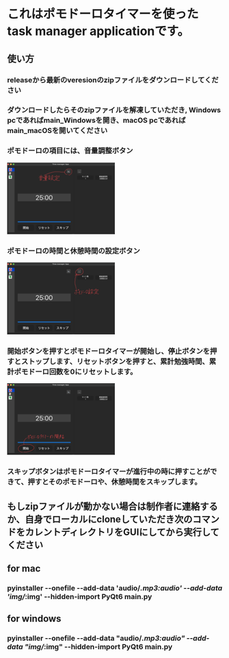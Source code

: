 # これはポモドーロタイマーを使ったtask manager applicationです。

## 使い方
### releaseから最新のveresionのzipファイルをダウンロードしてください
### ダウンロードしたらそのzipファイルを解凍していただき, Windows pcであればmain_Windowsを開き、macOS pcであればmain_macOSを開いてください
### ポモドーロの項目には、音量調整ボタン
<img src="readme_img/volume_setting.png" alt="音量調整ボタンの画像" style="width: 50%; height:auto;"/>

### ポモドーロの時間と休憩時間の設定ボタン
<img src="readme_img/pomo_setting.png" alt="ポモドーロの設定ボタンの画像" style="width: 50%; height:auto;"/>

### 開始ボタンを押すとポモドーロタイマーが開始し、停止ボタンを押すとストップします、リセットボタンを押すと、累計勉強時間、累計ポモドーロ回数を0にリセットします。
<img src="readme_img/pomo_start.png" alt="ポモドーロの設定ボタンの画像" style="width: 50%; height:auto;"/>

### スキップボタンはポモドーロタイマーが進行中の時に押すことができて、押すとそのポモドーロや、休憩時間をスキップします。
## もしzipファイルが動かない場合は制作者に連絡するか、自身でローカルにcloneしていただき次のコマンドをカレントディレクトリをGUIにしてから実行してください
## for mac
### pyinstaller --onefile --add-data 'audio/*.mp3:audio' --add-data 'img/*:img' --hidden-import PyQt6 main.py
## for windows
### pyinstaller --onefile --add-data "audio/*.mp3:audio" --add-data "img/*:img" --hidden-import PyQt6 main.py
